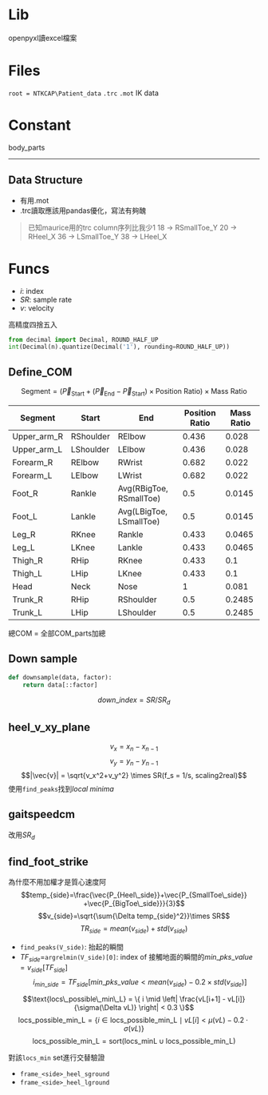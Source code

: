 # Lib
openpyxl讀excel檔案

# Files
`root = NTKCAP\Patient_data`
`.trc`
`.mot`
IK data
# Constant
body_parts

---
## Data Structure
- 有用.mot
- .trc讀取應該用pandas優化，寫法有夠醜
>已知maurice用的trc column序列比我少1
18 -> RSmallToe_Y
20 -> RHeel_X
36 -> LSmallToe_Y
38 -> LHeel_X
# Funcs
- $i$: index
- $SR$: sample rate
- $v$: velocity

高精度四捨五入
```python
from decimal import Decimal, ROUND_HALF_UP
int(Decimal(n).quantize(Decimal('1'), rounding=ROUND_HALF_UP))
```
## Define_COM

$$\text{Segment} = \left( \vec{P}_{\text{Start}} + (\vec{P}_{\text{End}} - \vec{P}_{\text{Start}}) \times \text{Position Ratio} \right) \times \text{Mass Ratio}$$

| Segment       | Start     | End                     | Position Ratio | Mass Ratio |
| ------------- | --------- | ----------------------- | -------------- | ---------- |
| Upper\_arm\_R | RShoulder | RElbow                  | 0.436          | 0.028      |
| Upper\_arm\_L | LShoulder | LElbow                  | 0.436          | 0.028      |
| Forearm\_R    | RElbow    | RWrist                  | 0.682          | 0.022      |
| Forearm\_L    | LElbow    | LWrist                  | 0.682          | 0.022      |
| Foot\_R       | Rankle    | Avg(RBigToe, RSmallToe) | 0.5            | 0.0145     |
| Foot\_L       | Lankle    | Avg(LBigToe, LSmallToe) | 0.5            | 0.0145     |
| Leg\_R        | RKnee     | Rankle                  | 0.433          | 0.0465     |
| Leg\_L        | LKnee     | Lankle                  | 0.433          | 0.0465     |
| Thigh\_R      | RHip      | RKnee                   | 0.433          | 0.1        |
| Thigh\_L      | LHip      | LKnee                   | 0.433          | 0.1        |
| Head          | Neck      | Nose                    | 1              | 0.081      |
| Trunk\_R      | RHip      | RShoulder               | 0.5            | 0.2485     |
| Trunk\_L      | LHip      | LShoulder               | 0.5            | 0.2485     |
總COM = 全部COM_parts加總
## Down sample
```python 
def downsample(data, factor):
	return data[::factor]
```
$$down\_index = SR/SR_d$$
## heel_v_xy_plane
$$v_x = x_n-x_{n-1}$$
$$v_y = y_n-y_{n-1}$$
$$|\vec{v}| = \sqrt{v_x^2+v_y^2} \times SR(f_s = 1/s, scaling2real)$$
使用`find_peaks`找到$local\ minima$

## gaitspeedcm
改用$SR_d$

## find_foot_strike
為什麼不用加權才是質心速度阿
$$temp_{side}=\frac{\vec{P_{Heel\_side}}​+\vec{P_{SmallToe\_side}}​+\vec{P_{BigToe\_side}}​​}{3}$$
$$v_{side}=\sqrt{\sum{\Delta temp_{side}^2}}\times SR$$
$$TR_{side}=mean(v_{side})+std(v_{side})$$
- `find_peaks(V_side)`: 抬起的瞬間
- $TF_{side}$=`argrelmin(V_side)[0]`: index of 接觸地面的瞬間的$min\_pks\_value = v_{side}[TF_{side}]$
$$i_{min\_side}=TF_{side}[min\_pks\_value < mean(v_{side})-0.2 \times std(v_{side})]$$

$$\text{locs\_possible\_min\_L} = \{ i \mid \left| \frac{vL[i+1] - vL[i]}{\sigma(\Delta vL)} \right| < 0.3 \}$$
$$\text{locs\_possible\_min\_L} = \{ i \in \text{locs\_possible\_min\_L} \mid vL[i] < \mu(vL) - 0.2 \cdot \sigma(vL) \}$$
$$\text{locs\_possible\_min\_L} = \text{sort}(\text{locs\_minL} \cup \text{locs\_possible\_min\_L})$$

對該`locs_min` set進行交替驗證
- `frame_<side>_heel_sground`
- `frame_<side>_heel_lground`
